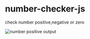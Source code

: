 # number-checker-js
 check number positive,negative or zero
 
![number positive output](https://github.com/krupesh788/number-checker-js/assets/71176180/4e9c4c66-e8f3-402f-978f-ff3b06f1ff80)
